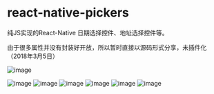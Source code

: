 # react-native-pickers
纯JS实现的React-Native 日期选择控件、地址选择控件等。

由于很多属性并没有封装好开放，所以暂时直接以源码形式分享，未插件化（2018年3月5日）

![image](https://github.com/iberHK/react-native-pickers/blob/master/screenshot/alert.png)

![image](https://github.com/iberHK/react-native-pickers/blob/master/screenshot/items.png)
![image](https://github.com/iberHK/react-native-pickers/blob/master/screenshot/choose.png)
![image](https://github.com/iberHK/react-native-pickers/blob/master/screenshot/input.png)
![image](https://github.com/iberHK/react-native-pickers/blob/master/screenshot/customer.png)
![image](https://github.com/iberHK/react-native-pickers/blob/master/screenshot/area.png)
![image](https://github.com/iberHK/react-native-pickers/blob/master/screenshot/date.png)